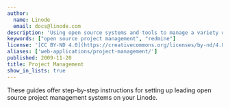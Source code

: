```yaml
---
author:
  name: Linode
  email: docs@linode.com
description: 'Using open source systems and tools to manage a variety of projects.'
keywords: ["open source project management", "redmine"]
license: '[CC BY-ND 4.0](https://creativecommons.org/licenses/by-nd/4.0)'
aliases: ['web-applications/project-management/']
published: 2009-11-20
title: Project Management
show_in_lists: true
---
```


These guides offer step-by-step instructions for setting up leading open source project management systems on your Linode.

